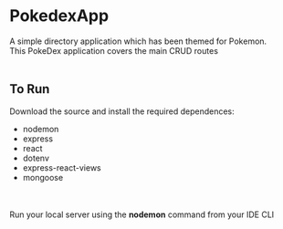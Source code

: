 # PokedexApp

A simple directory application which has been themed for Pokemon.<br>
This PokeDex application covers the main CRUD routes<br>
<br>
<h2>To Run</h2>
Download the source and install the required dependences:<br>
<ul>
<li>nodemon</li>
<li>express</li>
<li>react</li>
<li>dotenv</li>
<li>express-react-views</li>
<li>mongoose</li>
</ul>
<br><br>
Run your local server using the <b>nodemon</b> command from your IDE CLI
